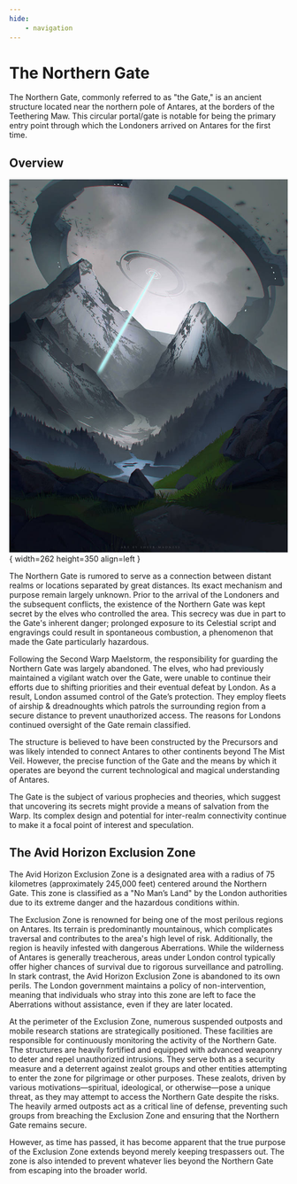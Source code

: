 ```yaml
---
hide:
    - navigation
---
```


# The Northern Gate

The Northern Gate, commonly referred to as "the Gate," is an ancient structure located near the northern pole of Antares, at the borders of the Teethering Maw. This circular portal/gate is notable for being the primary entry point through which the Londoners arrived on Antares for the first time.

## Overview

![Image title](../../assets/wiki/northern-gate.jpg){ width=262 height=350 align=left }

The Northern Gate is rumored to serve as a connection between distant realms or locations separated by great distances. Its exact mechanism and purpose remain largely unknown. Prior to the arrival of the Londoners and the subsequent conflicts, the existence of the Northern Gate was kept secret by the elves who controlled the area. This secrecy was due in part to the Gate's inherent danger; prolonged exposure to its Celestial script and engravings could result in spontaneous combustion, a phenomenon that made the Gate particularly hazardous.

Following the Second Warp Maelstorm, the responsibility for guarding the Northern Gate was largely abandoned. The elves, who had previously maintained a vigilant watch over the Gate, were unable to continue their efforts due to shifting priorities and their eventual defeat by London. As a result, London assumed control of the Gate’s protection. They employ fleets of airship & dreadnoughts which patrols the surrounding region from a secure distance to prevent unauthorized access. The reasons for Londons continued oversight of the Gate remain classified.

The structure is believed to have been constructed by the Precursors and was likely intended to connect Antares to other continents beyond The Mist Veil. However, the precise function of the Gate and the means by which it operates are beyond the current technological and magical understanding of Antares.

The Gate is the subject of various prophecies and theories, which suggest that uncovering its secrets might provide a means of salvation from the Warp. Its complex design and potential for inter-realm connectivity continue to make it a focal point of interest and speculation.

## The Avid Horizon Exclusion Zone

The Avid Horizon Exclusion Zone is a designated area with a radius of 75 kilometres (approximately 245,000 feet) centered around the Northern Gate. This zone is classified as a "No Man’s Land" by the London authorities due to its extreme danger and the hazardous conditions within.

The Exclusion Zone is renowned for being one of the most perilous regions on Antares. Its terrain is predominantly mountainous, which complicates traversal and contributes to the area's high level of risk. Additionally, the region is heavily infested with dangerous Aberrations. While the wilderness of Antares is generally treacherous, areas under London control typically offer higher chances of survival due to rigorous surveillance and patrolling. In stark contrast, the Avid Horizon Exclusion Zone is abandoned to its own perils. The London government maintains a policy of non-intervention, meaning that individuals who stray into this zone are left to face the Aberrations without assistance, even if they are later located.

At the perimeter of the Exclusion Zone, numerous suspended outposts and mobile research stations are strategically positioned. These facilities are responsible for continuously monitoring the activity of the Northern Gate. The structures are heavily fortified and equipped with advanced weaponry to deter and repel unauthorized intrusions. They serve both as a security measure and a deterrent against zealot groups and other entities attempting to enter the zone for pilgrimage or other purposes. These zealots, driven by various motivations—spiritual, ideological, or otherwise—pose a unique threat, as they may attempt to access the Northern Gate despite the risks. The heavily armed outposts act as a critical line of defense, preventing such groups from breaching the Exclusion Zone and ensuring that the Northern Gate remains secure.

However, as time has passed, it has become apparent that the true purpose of the Exclusion Zone extends beyond merely keeping trespassers out. The zone is also intended to prevent whatever lies beyond the Northern Gate from escaping into the broader world.